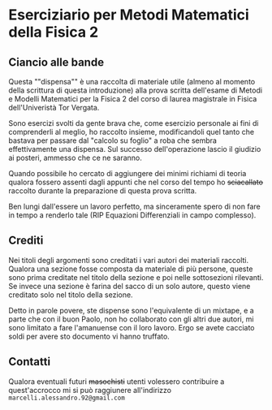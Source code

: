 # Eserciziario per Metodi Matematici della Fisica 2

## Ciancio alle bande

Questa ""dispensa"" è una raccolta di materiale utile (almeno al momento della scrittura di questa introduzione) alla prova scritta dell'esame  di Metodi e Modelli Matematici per la Fisica 2 del corso di laurea magistrale in Fisica dell'Univeristà Tor Vergata. 

Sono esercizi svolti da gente brava che, come esercizio personale ai fini di comprenderli al meglio, ho raccolto insieme, modificandoli quel tanto che bastava per passare dal "calcolo su foglio" a roba che sembra effettivamente una dispensa. Sul successo dell'operazione lascio il giudizio ai posteri, ammesso che ce ne saranno.

Quando possibile ho cercato di aggiungere dei minimi richiami di teoria qualora fossero assenti dagli appunti che nel corso del tempo ho ~~sciacallato~~ raccolto durante la preparazione di questa prova scritta.

Ben lungi dall'essere un lavoro perfetto, ma sinceramente spero di non fare in tempo a renderlo tale (RIP Equazioni Differenziali in campo complesso). 

## Crediti

Nei titoli degli argomenti sono creditati i vari autori dei materiali raccolti. Qualora una sezione fosse composta da materiale di più persone, queste sono prima creditate nel titolo della sezione e poi nelle sottosezioni rilevanti. Se invece una sezione è farina del sacco di un solo autore, questo viene creditato solo nel titolo della sezione.

Detto in parole povere, ste dispense sono l'equivalente di un mixtape, e a parte che con il buon Paolo, non ho collaborato con gli altri due autori, mi sono limitato a fare l'amanuense con il loro lavoro. Ergo se avete cacciato soldi per avere sto documento vi hanno truffato.

## Contatti 

Qualora eventuali futuri ~~masochisti~~ utenti volessero contribuire a quest'accrocco mi si può raggiunere all'indirizzo `marcelli.alessandro.92@gmail.com`

